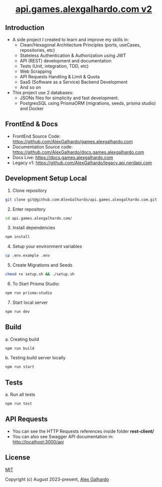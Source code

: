 <div align="center">
 <h1 align="center"><a href="https://api.games.alexgalhardo.com/" target="_blank">api.games.alexgalhardo.com v2</a></h1>
</div>

## Introduction

- A side project I created to learn and improve my skills in:
   - Clean/Hexagonal Architecture Principles (ports, useCases, repositories, etc)
   - Stateless Authentication & Authorization using JWT
   - API (REST) development and documentation
   - Tests (Unit, integration, TDD, etc)
   - Web Scrapping
   - API Requests Handling & Limit & Quota
   - SaaS (Software as a Service) Backend Development
   - And so on
- This project use 2 databases:
   - JSONs files for simplicity and fast development.
   - PostgresSQL using PrismaORM (migrations, seeds, prisma studio) and Docker

## FrontEnd & Docs
- FrontEnd Source Code: <https://github.com/AlexGalhardo/games.alexgalhardo.com>
- Documentation Source code: <https://github.com/AlexGalhardo/docs.games.alexgalhardo.com>
- Docs Live: <https://docs.games.alexgalhardo.com>
- Legacy v1: <https://github.com/AlexGalhardo/legacy.api.nerdapi.com>

## Development Setup Local

1. Clone repository
```bash
git clone git@github.com:AlexGalhardo/api.games.alexgalhardo.com.git
```

2. Enter repository
```bash
cd api.games.alexgalhardo.com/
```

3. Install dependencies
```bash
npm install
```

4. Setup your environment variables
```bash
cp .env.example .env
```

5. Create Migrations and Seeds
```bash
chmod +x setup.sh && ./setup.sh
```

6. To Start Prisma Studio:
```bash
npm run prisma:studio
```

7. Start local server
```bash
npm run dev
```

## Build
a. Creating build
```bash
npm run build
```

b. Testing build server locally
```bash
npm run start
```

## Tests

a. Run all tests
```bash
npm run test
```

## API Requests

- You can see the HTTP Requests references inside folder **rest-client/**
- You can also see Swagger API documentation in: <http://localhost:3000/api>

## License

[MIT](http://opensource.org/licenses/MIT)

Copyright (c) August 2023-present, [Alex Galhardo](https://github.com/AlexGalhardo)

